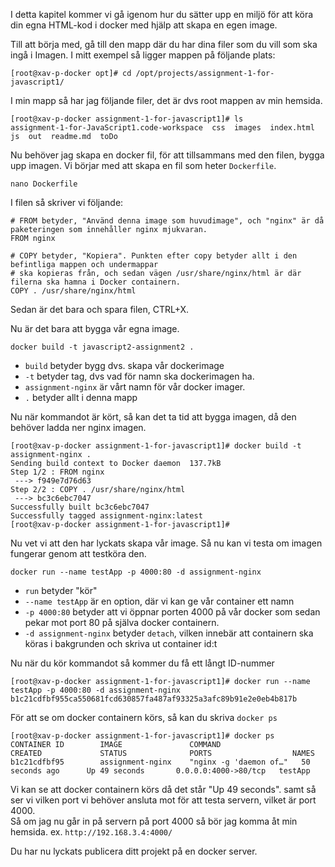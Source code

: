 I detta kapitel kommer vi gå igenom hur du sätter upp en miljö för att köra din egna HTML-kod i docker med hjälp att skapa en egen image.

Till att börja med, gå till den mapp där du har dina filer som du vill som ska ingå i Imagen.
I mitt exempel så ligger mappen på följande plats:
````shell
[root@xav-p-docker opt]# cd /opt/projects/assignment-1-for-javascript1/
````

I min mapp så har jag följande filer, det är dvs root mappen av min hemsida.
````shell
[root@xav-p-docker assignment-1-for-javascript1]# ls
assignment-1-for-JavaScript1.code-workspace  css  images  index.html  js  out  readme.md  toDo
````

Nu behöver jag skapa en docker fil, för att tillsammans med den filen, bygga upp imagen.
Vi börjar med att skapa en fil som heter `Dockerfile`.

````shell
nano Dockerfile
````

I filen så skriver vi följande:
````shell
# FROM betyder, "Använd denna image som huvudimage", och "nginx" är då paketeringen som innehåller nginx mjukvaran.
FROM nginx

# COPY betyder, "Kopiera". Punkten efter copy betyder allt i den befintliga mappen och undermappar
# ska kopieras från, och sedan vägen /usr/share/nginx/html är där filerna ska hamna i Docker containern.
COPY . /usr/share/nginx/html
````

Sedan är det bara och spara filen, CTRL+X.

Nu är det bara att bygga vår egna image.
````shell
docker build -t javascript2-assignment2 .
````
- `build` betyder bygg dvs. skapa vår dockerimage
- `-t` betyder tag, dvs vad för namn ska dockerimagen ha.
- `assignment-nginx` är vårt namn för vår docker imager.
- `.` betyder allt i denna mapp

Nu när kommandot är kört, så kan det ta tid att bygga imagen, då den behöver ladda ner nginx imagen.
````shell
[root@xav-p-docker assignment-1-for-javascript1]# docker build -t assignment-nginx .
Sending build context to Docker daemon  137.7kB
Step 1/2 : FROM nginx
 ---> f949e7d76d63
Step 2/2 : COPY . /usr/share/nginx/html
 ---> bc3c6ebc7047
Successfully built bc3c6ebc7047
Successfully tagged assignment-nginx:latest
[root@xav-p-docker assignment-1-for-javascript1]#
````

Nu vet vi att den har lyckats skapa vår image. Så nu kan vi testa om imagen fungerar genom att testköra den.
````shell
docker run --name testApp -p 4000:80 -d assignment-nginx
````
- `run` betyder "kör"
- `--name testApp` är en option, där vi kan ge vår container ett namn
- `-p 4000:80` betyder att vi öppnar porten 4000 på vår docker som sedan pekar mot port 80 på själva docker containern.
- `-d assignment-nginx` betyder `detach`, vilken innebär att containern ska köras i bakgrunden och skriva ut container id:t

Nu när du kör kommandot så kommer du få ett långt ID-nummer
````shell
[root@xav-p-docker assignment-1-for-javascript1]# docker run --name testApp -p 4000:80 -d assignment-nginx
b1c21cdfbf955ca550681fcd630857fa487af93325a3afc89b91e2e0eb4b817b
````

För att se om docker containern körs, så kan du skriva `docker ps`
````shell
[root@xav-p-docker assignment-1-for-javascript1]# docker ps
CONTAINER ID        IMAGE               COMMAND                  CREATED             STATUS              PORTS                  NAMES
b1c21cdfbf95        assignment-nginx    "nginx -g 'daemon of…"   50 seconds ago      Up 49 seconds       0.0.0.0:4000->80/tcp   testApp
````
Vi kan se att docker containern körs då det står "Up 49 seconds". samt så ser vi vilken port vi behöver ansluta mot för att testa servern, vilket är port 4000. \
Så om jag nu går in på servern på port 4000 så bör jag komma åt min hemsida.
ex. `http://192.168.3.4:4000/`

Du har nu lyckats publicera ditt projekt på en docker server.